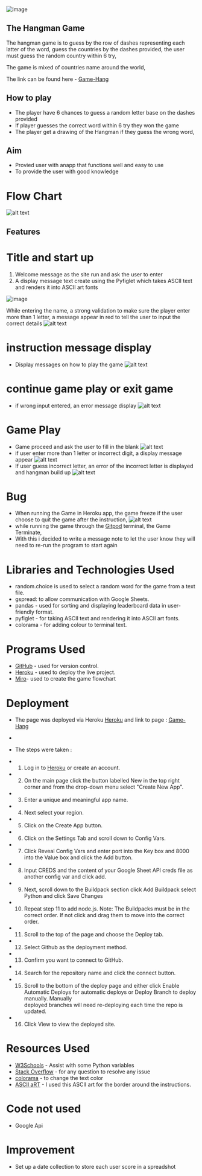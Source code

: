 ![image](https://github.com/olaganiyu94/game-hang/assets/23237638/90940cd7-a87f-4ca1-b56b-f8f77c3d5fe5)


## The Hangman Game
The hangman game is to guess by the row of dashes representing each latter of the word, guess the countries by the dashes provided, the user must guess the random country within 6 try, 

The game is mixed of countries name around the world, 

The link can be found here - [Game-Hang](https://the-hangman-game-b58499e0ed83.herokuapp.com/)

## How to play 

- The player have 6 chances to guess a random letter base on the dashes provided 
- If player guesses the correct word within 6 try they won the game
- The player get a drawing of the Hangman if they guess the wrong word,

## Aim

- Provied user with anapp that functions well and easy to use
- To provide the user with good knowledge

# Flow Chart
![alt text](image.png)

## Features

# Title and start up 

1. Welcome message as the site run and ask the user to enter 
2. A display message text create using the Pyfiglet which takes ASCII text and renders it into ASCII art fonts

![image](https://github.com/olaganiyu94/game-hang/assets/23237638/547944cc-b3c2-41be-b87e-3db958db5ea9)


While entering the name, a strong validation to make sure the player enter more than 1 letter, 
a message appear in red to tell the user to input the correct details 
![alt text](image-1.png)

# instruction message display

- Display messages on how to play the game
![alt text](image-3.png)

# continue game play or exit game

- if wrong input entered, an error message display 
![alt text](image-2.png)

# Game Play 

- Game proceed and ask the user to fill in the blank 
![alt text](image-4.png)
- if user enter more than 1 letter or incorrect digit, a display message appear
![alt text](image-5.png)
- If user guess incorrect letter, an error of the incorrect letter is displayed and hangman build up
![alt text](image-6.png)


# Bug 
- When running the Game in Heroku app, the game freeze if the user choose to quit the game after the instruction, 
![alt text](image-7.png)
- while running the game through the [Gitpod](gitpod.io) terminal, the Game Terminate, 
- With this i decided to write a message note to let the user know they will need to re-run the program to start again



# Libraries and Technologies Used

- random.choice is used to select a random word for the game from a text file.
- gspread: to allow communication with Google Sheets.
- pandas - used for sorting and displaying leaderboard data in user-friendly format.
- pyfiglet - for taking ASCII text and rendering it into ASCII art fonts.
- colorama - for adding colour to terminal text.

# Programs Used
- [GitHub](https://github.com/) - used for version control.
- [Heroku](heroku.com/apps) - used to deploy the live project.
- [Miro](miro.com)- used to create the game flowchart

# Deployment 
- The page was deployed via Heroku [Heroku](heroku.com/apps)  and link to page : [Game-Hang](https://the-hangman-game-b58499e0ed83.herokuapp.com/)
- 
- The steps were taken : 

-   1.  Log in to [Heroku](heroku.com/apps) or create an account.
-   2.  On the main page click the button labelled New in the top right corner and from the drop-down menu select "Create New App".
-   3.  Enter a unique and meaningful app name.
-   4.  Next select your region.
-   5.  Click on the Create App button.
-   6.  Click on the Settings Tab and scroll down to Config Vars.
-   7.  Click Reveal Config Vars and enter port into the Key box and 8000 into the Value box and click the Add button.
-   8.  Input CREDS and the content of your Google Sheet API creds file as another config var and click add.
-   9.  Next, scroll down to the Buildpack section click Add Buildpack select Python and click Save Changes
-   10. Repeat step 11 to add node.js. Note: The Buildpacks must be in the correct order. If not click and drag them to move into the correct order.
-   11. Scroll to the top of the page and choose the Deploy tab.
-   12. Select Github as the deployment method.
-   13. Confirm you want to connect to GitHub.
-   14. Search for the repository name and click the connect button.
-   15. Scroll to the bottom of the deploy page and either click Enable Automatic Deploys for automatic deploys or Deploy Branch to deploy manually.                Manually                   
        deployed branches will need re-deploying each time the repo is updated.
-   16. Click View to view the deployed site.


# Resources Used
- [W3Schools](https://www.w3schools.com/python/) - Assist with some Python variables
- [Stack Overflow](https://stackoverflow.com/) - for any question to resolve any issue 
- [colorama](https://pypi.org/project/colorama/) - to change the text color
- [ASCII aRT](https://pypi.org/project/art/) - I used this ASCII art for the border around the instructions.

# Code not used 
- Google Api 

# Improvement 
- Set up a date collection to store each user score in a spreadshot 